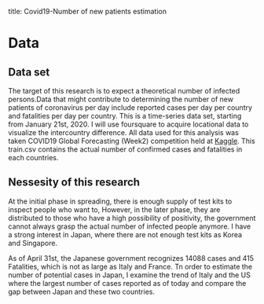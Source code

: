 title: Covid19-Number of new patients estimation
# Data
## Data set
The target of this research is to expect a theoretical number of infected persons.Data that might contribute to determining the number of new patients of coronavirus per day include reported cases per day per country and fatalities per day per country. This is a time-series data set, starting from January 21st, 2020. I will use foursquare to acquire locational data to visualize the intercountry difference.
All data used for this analysis was taken COVID19 Global Forecasting (Week2) competition held at [Kaggle](https://www.kaggle.com/c/covid19-global-forecasting-week-2/data).
This train.csv contains the actual number of confirmed cases and fatalities in each countries.

## Nessesity of this research
At the initial phase in spreading, there is enough supply of test kits to inspect people who want to, 
However, in the later phase, they are distributed to those who have a high possibility of positivity, the government cannot always grasp the actual number of infected people anymore.
I have a strong interest in Japan, where there are not enough test kits as Korea and Singapore. 

As of April 31st, the Japanese government recognizes 14088 cases and 415 Fatalities, which is not as large as Italy and France.
Tn order to estimate the number of potential cases in Japan, I  examine the trend of Italy and the US where the largest number of cases reported as of today and compare the gap between Japan and these two countries.

